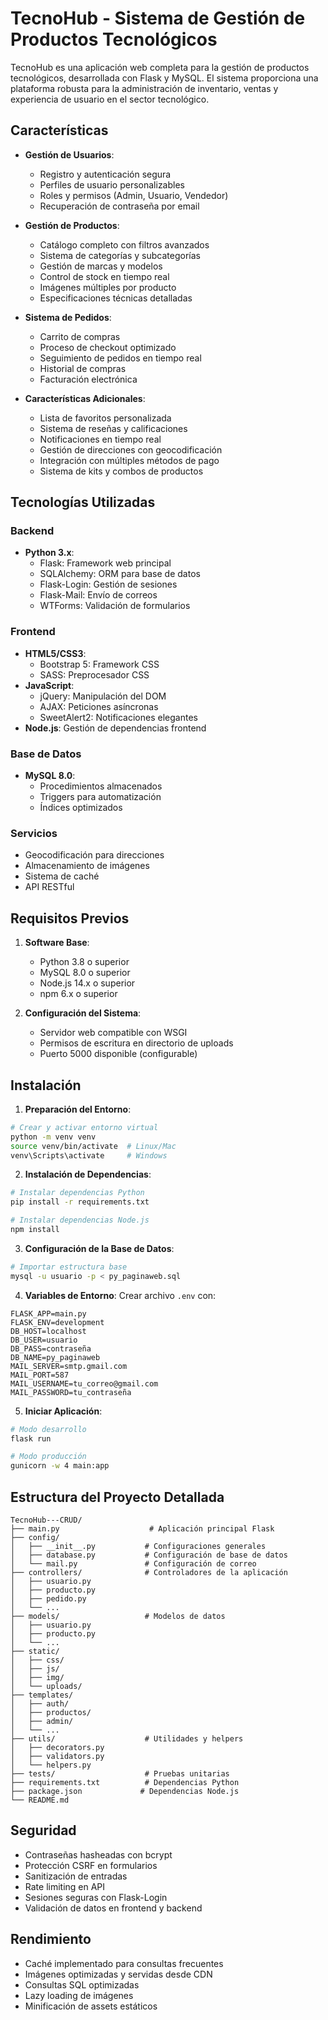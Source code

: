 # TecnoHub - Sistema de Gestión de Productos Tecnológicos

TecnoHub es una aplicación web completa para la gestión de productos tecnológicos, desarrollada con Flask y MySQL. El sistema proporciona una plataforma robusta para la administración de inventario, ventas y experiencia de usuario en el sector tecnológico.

## Características

- **Gestión de Usuarios**:
  - Registro y autenticación segura
  - Perfiles de usuario personalizables
  - Roles y permisos (Admin, Usuario, Vendedor)
  - Recuperación de contraseña por email

- **Gestión de Productos**:
  - Catálogo completo con filtros avanzados
  - Sistema de categorías y subcategorías
  - Gestión de marcas y modelos
  - Control de stock en tiempo real
  - Imágenes múltiples por producto
  - Especificaciones técnicas detalladas

- **Sistema de Pedidos**:
  - Carrito de compras
  - Proceso de checkout optimizado
  - Seguimiento de pedidos en tiempo real
  - Historial de compras
  - Facturación electrónica

- **Características Adicionales**:
  - Lista de favoritos personalizada
  - Sistema de reseñas y calificaciones
  - Notificaciones en tiempo real
  - Gestión de direcciones con geocodificación
  - Integración con múltiples métodos de pago
  - Sistema de kits y combos de productos

## Tecnologías Utilizadas

### Backend
- **Python 3.x**:
  - Flask: Framework web principal
  - SQLAlchemy: ORM para base de datos
  - Flask-Login: Gestión de sesiones
  - Flask-Mail: Envío de correos
  - WTForms: Validación de formularios

### Frontend
- **HTML5/CSS3**:
  - Bootstrap 5: Framework CSS
  - SASS: Preprocesador CSS
- **JavaScript**:
  - jQuery: Manipulación del DOM
  - AJAX: Peticiones asíncronas
  - SweetAlert2: Notificaciones elegantes
- **Node.js**: Gestión de dependencias frontend

### Base de Datos
- **MySQL 8.0**:
  - Procedimientos almacenados
  - Triggers para automatización
  - Índices optimizados

### Servicios
- Geocodificación para direcciones
- Almacenamiento de imágenes
- Sistema de caché
- API RESTful

## Requisitos Previos

1. **Software Base**:
   - Python 3.8 o superior
   - MySQL 8.0 o superior
   - Node.js 14.x o superior
   - npm 6.x o superior

2. **Configuración del Sistema**:
   - Servidor web compatible con WSGI
   - Permisos de escritura en directorio de uploads
   - Puerto 5000 disponible (configurable)

## Instalación

1. **Preparación del Entorno**:
```bash
# Crear y activar entorno virtual
python -m venv venv
source venv/bin/activate  # Linux/Mac
venv\Scripts\activate     # Windows
```

2. **Instalación de Dependencias**:
```bash
# Instalar dependencias Python
pip install -r requirements.txt

# Instalar dependencias Node.js
npm install
```

3. **Configuración de la Base de Datos**:
```bash
# Importar estructura base
mysql -u usuario -p < py_paginaweb.sql
```

4. **Variables de Entorno**:
Crear archivo `.env` con:
```env
FLASK_APP=main.py
FLASK_ENV=development
DB_HOST=localhost
DB_USER=usuario
DB_PASS=contraseña
DB_NAME=py_paginaweb
MAIL_SERVER=smtp.gmail.com
MAIL_PORT=587
MAIL_USERNAME=tu_correo@gmail.com
MAIL_PASSWORD=tu_contraseña
```

5. **Iniciar Aplicación**:
```bash
# Modo desarrollo
flask run

# Modo producción
gunicorn -w 4 main:app
```

## Estructura del Proyecto Detallada

```
TecnoHub---CRUD/
├── main.py                    # Aplicación principal Flask
├── config/
│   ├── __init__.py           # Configuraciones generales
│   ├── database.py           # Configuración de base de datos
│   └── mail.py               # Configuración de correo
├── controllers/              # Controladores de la aplicación
│   ├── usuario.py
│   ├── producto.py
│   ├── pedido.py
│   └── ...
├── models/                   # Modelos de datos
│   ├── usuario.py
│   ├── producto.py
│   └── ...
├── static/
│   ├── css/
│   ├── js/
│   ├── img/
│   └── uploads/
├── templates/
│   ├── auth/
│   ├── productos/
│   ├── admin/
│   └── ...
├── utils/                    # Utilidades y helpers
│   ├── decorators.py
│   ├── validators.py
│   └── helpers.py
├── tests/                    # Pruebas unitarias
├── requirements.txt          # Dependencias Python
├── package.json             # Dependencias Node.js
└── README.md
```

## Seguridad

- Contraseñas hasheadas con bcrypt
- Protección CSRF en formularios
- Sanitización de entradas
- Rate limiting en API
- Sesiones seguras con Flask-Login
- Validación de datos en frontend y backend

## Rendimiento

- Caché implementado para consultas frecuentes
- Imágenes optimizadas y servidas desde CDN
- Consultas SQL optimizadas
- Lazy loading de imágenes
- Minificación de assets estáticos